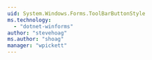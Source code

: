 ```yaml
---
uid: System.Windows.Forms.ToolBarButtonStyle
ms.technology: 
  - "dotnet-winforms"
author: "stevehoag"
ms.author: "shoag"
manager: "wpickett"
---
```

